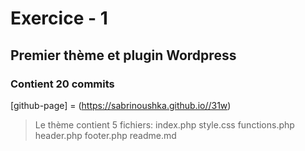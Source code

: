 # Exercice - 1
## Premier thème et plugin  Wordpress
### Contient 20 commits

[github-page] = (https://sabrinoushka.github.io//31w) 
> Le thème contient 5 fichiers:
index.php
style.css
functions.php
header.php
footer.php
readme.md